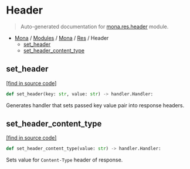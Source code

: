 # Header

> Auto-generated documentation for [mona.res.header](https://github.com/katunilya/mona/blob/main/mona/res/header.py) module.

- [Mona](../../README.md#mona) / [Modules](../../MODULES.md#mona-modules) / [Mona](../index.md#mona) / [Res](index.md#res) / Header
    - [set_header](#set_header)
    - [set_header_content_type](#set_header_content_type)

## set_header

[[find in source code]](https://github.com/katunilya/mona/blob/main/mona/res/header.py#L4)

```python
def set_header(key: str, value: str) -> handler.Handler:
```

Generates handler that sets passed key value pair into response headers.

## set_header_content_type

[[find in source code]](https://github.com/katunilya/mona/blob/main/mona/res/header.py#L17)

```python
def set_header_content_type(value: str) -> handler.Handler:
```

Sets value for `Content-Type` header of response.
